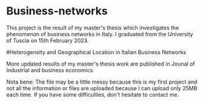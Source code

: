 # Business-networks
This project is the result of my master's thesis which investigates the phenomenon of business networks in Italy. I graduated from the University of Tuscia on 15th February 2023.  


#Heterogeneity and Geographical Location in Italian Business Networks


More updated results of my master's thesis work are published in Jounal of Industrial and business economics   

Nota bene:
The file may be a little messy because this is my first project and not all the information or files are uploaded because I can upload only 25MB each time. If you have some difficulties, don't hesitate to contact me. 
